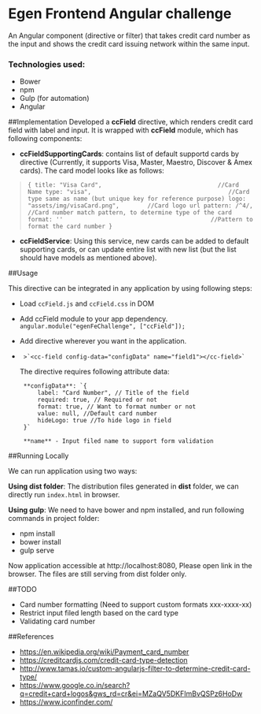 # Egen Frontend Angular challenge

An Angular component (directive or filter) that takes credit card number as the input and shows the credit card issuing network within the same input.

### Technologies used:
 - Bower
 - npm
 - Gulp (for automation)
 - Angular

##Implementation
Developed a **ccField** directive, which renders credit card field with label and input. It is wrapped with **ccField** module, which has following components:

 - **ccFieldSupportingCards**: contains list of default supportd cards by directive (Currently, it supports Visa, Master, Maestro, Discover & Amex cards). The card model looks like as follows:
> `{
		title: "Visa Card", 								//Card Name
		type: "visa", 										//Card type same as name (but unique key for reference purpose)
		logo: "assets/img/visaCard.png", 		//Card logo url
		pattern: /^4/, 									//Card number match pattern, to determine type of the card
		format: '' 											//Pattern to format the card number
}`

 - **ccFieldService**: Using this service, new cards can be added to default supporting cards, or can update entire list with new list (but the list should have models as mentioned above).


##Usage

This directive can be integrated in any application by using following steps:

 - Load `ccField.js` and `ccField.css` in DOM
 - Add ccField module to your app dependency.
		`angular.module("egenFeChallenge", ["ccField"]);`
 -  Add directive wherever you want in the application.
 -  
		>`<cc-field config-data="configData" name="field1"></cc-field>`

	The directive requires following attribute data:
	
		**configData**: `{
	        label: "Card Number", // Title of the field
	        required: true, // Required or not
	        format: true, // Want to format number or not
	        value: null, //Default card number
	        hideLogo: true //To hide logo in field
	    }`
	    
	    **name** - Input filed name to support form validation

##Running Locally

We can run application using two ways:

**Using dist folder**: 
The distribution files generated in **dist** folder, we can directly run `index.html` in browser.

**Using gulp**:
We need to have bower and npm installed, and run following commands in project folder:

 - npm install
 - bower install
 - gulp serve

Now application accessible at http://localhost:8080, Please open link in the browser. The files are still serving from dist folder only. 

##TODO

 - Card number formatting (Need to support custom formats xxx-xxxx-xx)
 - Restrict input filed length based on the card type
 - Validating card number

##References

 - https://en.wikipedia.org/wiki/Payment_card_number
 - https://creditcardjs.com/credit-card-type-detection
 - http://www.tamas.io/custom-angularjs-filter-to-determine-credit-card-type/ 
 - https://www.google.co.in/search?q=credit+card+logos&gws_rd=cr&ei=MZaQV5DKFImBvQSPz6HoDw
 - https://www.iconfinder.com/
